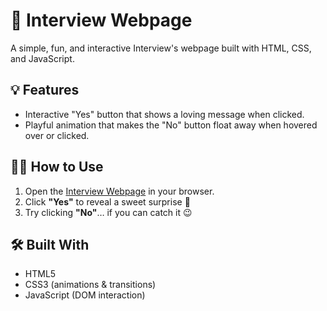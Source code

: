 # 💼 Interview Webpage

A simple, fun, and interactive Interview's webpage built with HTML, CSS, and JavaScript.

## 💡 Features

- Interactive "Yes" button that shows a loving message when clicked.
- Playful animation that makes the "No" button float away when hovered over or clicked.

## 🧑‍💻 How to Use

1. Open the [Interview Webpage](https://xuefeiwang001.github.io/interview-webpage/) in your browser. 
2. Click **"Yes"** to reveal a sweet surprise 💖  
3. Try clicking **"No"**… if you can catch it 😉

## 🛠️ Built With

- HTML5
- CSS3 (animations & transitions)
- JavaScript (DOM interaction)

